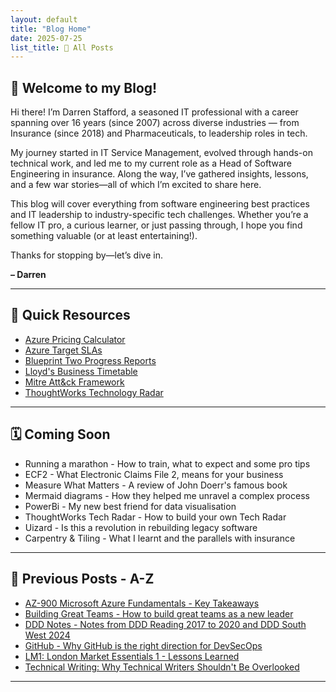 ```yaml
---
layout: default
title: "Blog Home"
date: 2025-07-25
list_title: 🔁 All Posts
---
```


## 🌟 Welcome to my Blog!

Hi there! I’m Darren Stafford, a seasoned IT professional with a career spanning over 16 years (since 2007) across diverse industries — from Insurance (since 2018) and Pharmaceuticals, to leadership roles in tech.

My journey started in IT Service Management, evolved through hands-on technical work, and led me to my current role as a Head of Software Engineering in insurance. Along the way, I’ve gathered insights, lessons, and a few war stories—all of which I’m excited to share here.

This blog will cover everything from software engineering best practices and IT leadership to industry-specific tech challenges. Whether you’re a fellow IT pro, a curious learner, or just passing through, I hope you find something valuable (or at least entertaining!).

Thanks for stopping by—let’s dive in.

**– Darren**

---

## 🔗 Quick Resources

- [Azure Pricing Calculator](https://azure.microsoft.com/en-us/pricing/calculator/)
- [Azure Target SLAs](https://azurecharts.com/sla)
- [Blueprint Two Progress Reports](https://www.velonetic.co.uk/blueprint-two/progress/blueprint-two-progress-reports)
- [Lloyd's Business Timetable](https://www.lloyds.com/tools-and-systems/business-timetable)
- [Mitre Att&ck Framework](https://attack.mitre.org/)
- [ThoughtWorks Technology Radar](https://www.thoughtworks.com/en-gb/radar)

---

## 🗓️ Coming Soon

- Running a marathon - How to train, what to expect and some pro tips
- ECF2 - What Electronic Claims File 2, means for your business
- Measure What Matters - A review of John Doerr's famous book
- Mermaid diagrams - How they helped me unravel a complex process
- PowerBi - My new best friend for data visualisation
- ThoughtWorks Tech Radar - How to build your own Tech Radar
- Uizard - Is this a revolution in rebuilding legacy software
- Carpentry & Tiling - What I learnt and the parallels with insurance

---

## 🔁 Previous Posts - A-Z

- [AZ-900 Microsoft Azure Fundamentals - Key Takeaways](_posts/2025-07-25-AZ900.md)
- [Building Great Teams - How to build great teams as a new leader](_posts/2025-08-20-BuildingGreatTeams.md)
- [DDD Notes - Notes from DDD Reading 2017 to 2020 and DDD South West 2024](_posts/2025-08-03-DDDNotes.md)
- [GitHub - Why GitHub is the right direction for DevSecOps](_posts/2025-07-26-GitHubFuture.md)
- [LM1: London Market Essentials 1 - Lessons Learned](_posts/2025-08-02-LM12025.md)
- [Technical Writing: Why Technical Writers Shouldn't Be Overlooked](_posts/2024-12-20-TechnicalWriting.md)

---
